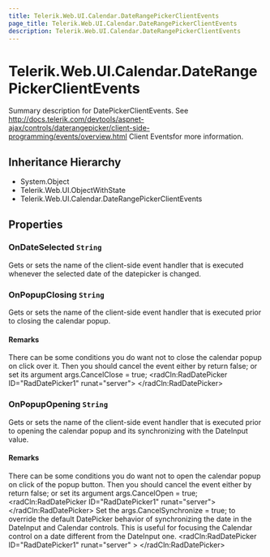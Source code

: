 ```yaml
---
title: Telerik.Web.UI.Calendar.DateRangePickerClientEvents
page_title: Telerik.Web.UI.Calendar.DateRangePickerClientEvents
description: Telerik.Web.UI.Calendar.DateRangePickerClientEvents
---
```


# Telerik.Web.UI.Calendar.DateRangePickerClientEvents

Summary description for DatePickerClientEvents.
            See http://docs.telerik.com/devtools/aspnet-ajax/controls/daterangepicker/client-side-programming/events/overview.html Client Eventsfor more information.

## Inheritance Hierarchy

* System.Object
* Telerik.Web.UI.ObjectWithState
* Telerik.Web.UI.Calendar.DateRangePickerClientEvents

## Properties

###  OnDateSelected `String`

Gets or sets the name of the client-side event handler that is executed whenever
                the selected date of the datepicker is changed.

###  OnPopupClosing `String`

Gets or sets the name of the client-side event handler that is executed prior to
            closing the calendar popup.

#### Remarks
There can be some conditions you do want not to close the calendar popup on
                click over it. Then you should cancel the event either by return false; or
                set its argument args.CancelClose = true;
            <script type="text/javascript">function Closing(sender, args){    args.CancelClose = true;    //or    return false;}</script><radCln:RadDatePicker ID="RadDatePicker1" runat="server">    <ClientEvents OnPopupClosing="Closing"/></radCln:RadDatePicker>

###  OnPopupOpening `String`

Gets or sets the name of the client-side event handler that is executed prior to
            opening the calendar popup and its synchronizing with the DateInput value.

#### Remarks
There can be some conditions you do want not to open the calendar popup on
                click of the popup button. Then you should cancel the event either by return
                false; or set its argument args.CancelOpen = true;
            <script type="text/javascript">function Opening(sender, args){    args.CancelOpen = true;    //or    return false;}</script><radCln:RadDatePicker ID="RadDatePicker1" runat="server">    <ClientEvents OnPopupOpening="Opening"/></radCln:RadDatePicker>
                Set the args.CancelSynchronize = true; to override the default
                DatePicker behavior of synchronizing the date in the DateInput and Calendar
                controls. This is useful for focusing the Calendar control on a date different from
                the DateInput one.
            <script type="text/javascript">function Opening(sender, args){    args.CancelCalendarSynchronize = true;    sender.Calendar.NavigateToDate([2006,12,19]);}</script><radCln:RadDatePicker ID="RadDatePicker1" runat="server" >    <ClientEvents OnPopupOpening="Opening"/></radCln:RadDatePicker>

